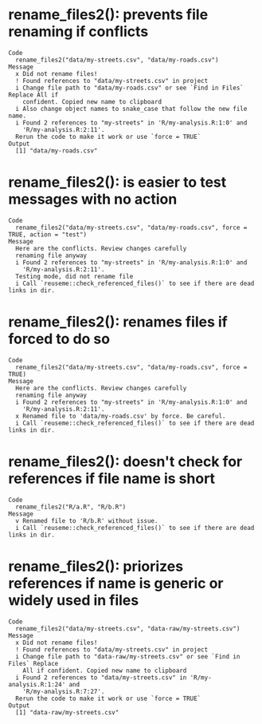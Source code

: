 # rename_files2(): prevents file renaming if conflicts

    Code
      rename_files2("data/my-streets.csv", "data/my-roads.csv")
    Message
      x Did not rename files!
      ! Found references to "data/my-streets.csv" in project
      i Change file path to "data/my-roads.csv" or see `Find in Files` Replace All if
        confident. Copied new name to clipboard
      i Also change object names to snake_case that follow the new file name.
      i Found 2 references to "my-streets" in 'R/my-analysis.R:1:0' and
        'R/my-analysis.R:2:11'.
      Rerun the code to make it work or use `force = TRUE`
    Output
      [1] "data/my-roads.csv"

# rename_files2(): is easier to test messages with no action

    Code
      rename_files2("data/my-streets.csv", "data/my-roads.csv", force = TRUE, action = "test")
    Message
      Here are the conflicts. Review changes carefully
      renaming file anyway
      i Found 2 references to "my-streets" in 'R/my-analysis.R:1:0' and
        'R/my-analysis.R:2:11'.
      Testing mode, did not rename file
      i Call `reuseme::check_referenced_files()` to see if there are dead links in dir.

# rename_files2(): renames files if forced to do so

    Code
      rename_files2("data/my-streets.csv", "data/my-roads.csv", force = TRUE)
    Message
      Here are the conflicts. Review changes carefully
      renaming file anyway
      i Found 2 references to "my-streets" in 'R/my-analysis.R:1:0' and
        'R/my-analysis.R:2:11'.
      x Renamed file to 'data/my-roads.csv' by force. Be careful.
      i Call `reuseme::check_referenced_files()` to see if there are dead links in dir.

# rename_files2(): doesn't check for references if file name is short

    Code
      rename_files2("R/a.R", "R/b.R")
    Message
      v Renamed file to 'R/b.R' without issue.
      i Call `reuseme::check_referenced_files()` to see if there are dead links in dir.

# rename_files2(): priorizes references if name is generic or widely used in files

    Code
      rename_files2("data/my-streets.csv", "data-raw/my-streets.csv")
    Message
      x Did not rename files!
      ! Found references to "data/my-streets.csv" in project
      i Change file path to "data-raw/my-streets.csv" or see `Find in Files` Replace
        All if confident. Copied new name to clipboard
      i Found 2 references to "data/my-streets.csv" in 'R/my-analysis.R:1:24' and
        'R/my-analysis.R:7:27'.
      Rerun the code to make it work or use `force = TRUE`
    Output
      [1] "data-raw/my-streets.csv"


